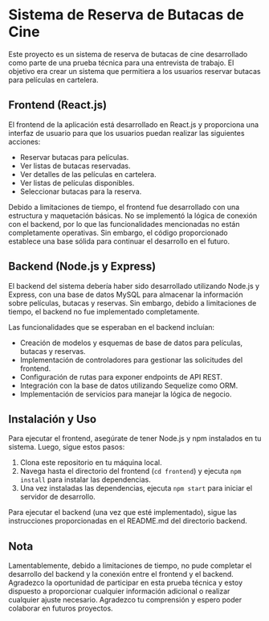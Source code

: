 # Sistema de Reserva de Butacas de Cine

Este proyecto es un sistema de reserva de butacas de cine desarrollado como parte de una prueba técnica para una entrevista de trabajo. El objetivo era crear un sistema que permitiera a los usuarios reservar butacas para películas en cartelera.

## Frontend (React.js)

El frontend de la aplicación está desarrollado en React.js y proporciona una interfaz de usuario para que los usuarios puedan realizar las siguientes acciones:

- Reservar butacas para películas.
- Ver listas de butacas reservadas.
- Ver detalles de las películas en cartelera.
- Ver listas de películas disponibles.
- Seleccionar butacas para la reserva.

Debido a limitaciones de tiempo, el frontend fue desarrollado con una estructura y maquetación básicas. No se implementó la lógica de conexión con el backend, por lo que las funcionalidades mencionadas no están completamente operativas. Sin embargo, el código proporcionado establece una base sólida para continuar el desarrollo en el futuro.

## Backend (Node.js y Express)

El backend del sistema debería haber sido desarrollado utilizando Node.js y Express, con una base de datos MySQL para almacenar la información sobre películas, butacas y reservas. Sin embargo, debido a limitaciones de tiempo, el backend no fue implementado completamente.

Las funcionalidades que se esperaban en el backend incluían:

- Creación de modelos y esquemas de base de datos para películas, butacas y reservas.
- Implementación de controladores para gestionar las solicitudes del frontend.
- Configuración de rutas para exponer endpoints de API REST.
- Integración con la base de datos utilizando Sequelize como ORM.
- Implementación de servicios para manejar la lógica de negocio.

## Instalación y Uso

Para ejecutar el frontend, asegúrate de tener Node.js y npm instalados en tu sistema. Luego, sigue estos pasos:

1. Clona este repositorio en tu máquina local.
2. Navega hasta el directorio del frontend (`cd frontend`) y ejecuta `npm install` para instalar las dependencias.
3. Una vez instaladas las dependencias, ejecuta `npm start` para iniciar el servidor de desarrollo.

Para ejecutar el backend (una vez que esté implementado), sigue las instrucciones proporcionadas en el README.md del directorio backend.

## Nota

Lamentablemente, debido a limitaciones de tiempo, no pude completar el desarrollo del backend y la conexión entre el frontend y el backend. Agradezco la oportunidad de participar en esta prueba técnica y estoy dispuesto a proporcionar cualquier información adicional o realizar cualquier ajuste necesario. Agradezco tu comprensión y espero poder colaborar en futuros proyectos.

